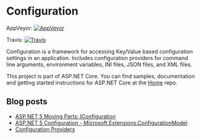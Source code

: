 Configuration
=============
AppVeyor: [![AppVeyor](https://ci.appveyor.com/api/projects/status/m1l7adh2cwv488dt/branch/dev?svg=true)](https://ci.appveyor.com/project/aspnetci/Configuration/branch/dev)

Travis:   [![Travis](https://travis-ci.org/aspnet/Configuration.svg?branch=dev)](https://travis-ci.org/aspnet/Configuration)

Configuration is a framework for accessing Key/Value based configuration settings in an application. Includes configuration providers for command line arguments, environment variables, INI files, JSON files, and XML files.

This project is part of ASP.NET Core. You can find samples, documentation and getting started instructions for ASP.NET Core at the [Home](https://github.com/aspnet/home) repo.

## Blog posts

* [ASP.NET 5 Moving Parts: IConfiguration](http://whereslou.com/2014/05/23/asp-net-vnext-moving-parts-iconfiguration/)
* [ASP.NET 5 Configuration - Microsoft.Extensions.ConfigurationModel](http://blog.jsinh.in/asp-net-5-configuration-microsoft-framework-configurationmodel/)
* [Configuration Providers](http://bleedingnedge.azurewebsites.net/2015/10/15/configuration-providers/)


